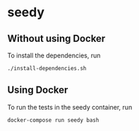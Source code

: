 # seedy

## Without using Docker

To install the dependencies, run

`./install-dependencies.sh`

## Using Docker

To run the tests in the seedy container, run

`docker-compose run seedy bash`
